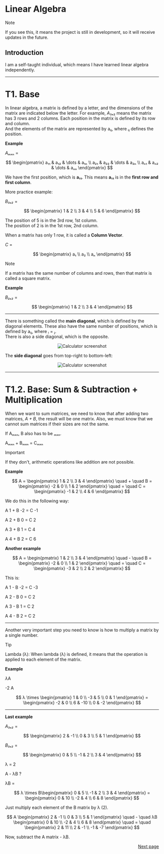 # Linear Algebra

> [!NOTE]  
> If you see this, it means the project is still in development, so it will receive updates in the future.

## Introduction

I am a self-taught individual, which means I have learned linear algebra independently.

---

# T1. Base

In linear algebra, a matrix is defined by a letter, and the dimensions of the matrix are indicated below the letter. For example, *A*₃ₓ₂ means the matrix has 3 rows and 2 columns. Each position in the matrix is defined by its row and column.  
And the elements of the matrix are represented by aᵢⱼ, where ᵢⱼ defines the position.

**Example**

*Aₘₓₙ* =

$$
\begin{pmatrix}
  a₁₁ & a₁₂ & \dots & a₁ₙ  \\
  a₂₁ & a₂₂ & \dots & a₂ₙ  \\
  aₙ₁ & aₙ₂ & \dots & aₙₙ 
\end{pmatrix}
$$

We have the first position, which is **a₁₁**. This means **a₁₁** is in the **first row and first column**.

More practice example:

*B₃ₓ₂* =

$$
\begin{pmatrix}
  1 & 2  \\
  3 & 4  \\
  5 & 6 
\end{pmatrix}
$$

The position of 5 is in the 3rd row, 1st column.  
The position of 2 is in the 1st row, 2nd column.

When a matrix has only 1 row, it is called a **Column Vector**.

*C* =

$$
\begin{pmatrix}
  a₁ \\
  a₂ \\
  aₙ
\end{pmatrix}
$$

> [!NOTE]  
> If a matrix has the same number of columns and rows, then that matrix is called a square matrix.

**Example**

*B₂ₓ₂* =

$$
\begin{pmatrix}
  1 & 2  \\
  3 & 4   
\end{pmatrix}
$$

---

There is something called the **main diagonal**, which is defined by the diagonal elements. These also have the same number of positions, which is defined by aᵢⱼ, where ᵢ = ⱼ.  
There is also a side diagonal, which is the opposite.  
<p align="center">
   <img src="https://github.com/user-attachments/assets/fa011eb9-92aa-46f3-9918-ec3e09d4bbee" alt="Calculator screenshot" />
</p>

The **side diagonal** goes from top-right to bottom-left:

<p align="center">
   <img src="https://github.com/user-attachments/assets/c50a5ba9-135f-4bab-91e7-a3290871f201" alt="Calculator screenshot" />
</p>

---

# T1.2. Base: Sum & Subtraction + Multiplication

When we want to sum matrices, we need to know that after adding two matrices, *A + B*, the result will be one matrix. Also, we must know that we cannot sum matrices if their sizes are not the same.

If Aₘₓₙ, B also has to be ₘₓₙ.

Aₘₓₙ + Bₘₓₙ = Cₘₓₙ

> [!IMPORTANT]  
> If they don't, arithmetic operations like addition are not possible.

**Example**

$$
A = \begin{pmatrix}
  1 & 2  \\
  3 & 4   
\end{pmatrix}
\quad + \quad
B = \begin{pmatrix}
  -2 & 0  \\
  1 & 2   
\end{pmatrix}
\quad = \quad
C = \begin{pmatrix}
  -1 & 2  \\
  4 & 6
\end{pmatrix}
$$

We do this in the following way:

A 1 + B -2 = C -1

A 2 + B 0 = C 2

A 3 + B 1 = C 4

A 4 + B 2 = C 6

**Another example**

$$
A = \begin{pmatrix}
  1 & 2  \\
  3 & 4   
\end{pmatrix}
\quad - \quad
B = \begin{pmatrix}
  -2 & 0  \\
  1 & 2   
\end{pmatrix}
\quad = \quad
C = \begin{pmatrix}
  -3 & 2  \\
  2 & 2
\end{pmatrix}
$$

This is:

A 1 - B -2 = C -3

A 2 - B 0 = C 2

A 3 - B 1 = C 2

A 4 - B 2 = C 2 

---

Another very important step you need to know is how to multiply a matrix by a single number.

> [!TIP]  
> Lambda (λ): When lambda (λ) is defined, it means that the operation is applied to each element of the matrix.

**Example**

*λ*A

-2 A

$$
λ \times \begin{pmatrix}
    1 & 0 \\
    -3 & 5 \\
    0 & 1
\end{pmatrix}
= \begin{pmatrix}
    -2 & 0 \\
    6 & -10 \\
    0 & -2
\end{pmatrix}
$$

---

**Last example**

*A₃ₓ₂* =

$$
\begin{pmatrix}
  2 & -1  \\
  0 & 3  \\
  5 & 1 
\end{pmatrix}
$$

*B₃ₓ₂* =

$$
\begin{pmatrix}
  0 & 5  \\
  -1 & 2  \\
  3 & 4 
\end{pmatrix}
$$

λ = 2

A - λB ?

λB = 

$$
λ \times B\begin{pmatrix}
    0 & 5 \\
    -1 & 2 \\
    3 & 4
\end{pmatrix}
= \begin{pmatrix}
    0 & 10 \\
    -2 & 4 \\
    6 & 8
\end{pmatrix}
$$

Just multiply each element of the B matrix by λ (2).

$$
A \begin{pmatrix}
  2 & -1  \\
  0 & 3  \\
  5 & 1 
\end{pmatrix}
\quad - \quad
λB \begin{pmatrix}
    0 & 10 \\
    -2 & 4 \\
    6 & 8
\end{pmatrix}
\quad = \quad
 \begin{pmatrix}
    2 & 11 \\
    2 & -1 \\
    -1 & -7
\end{pmatrix}
$$


Now, subtract the A matrix - λB.

  
<p align="right">
  <a href="https://github.com/21Sec0nds/LinearAlgebra/tree/T2">Next page</a>
</p>
